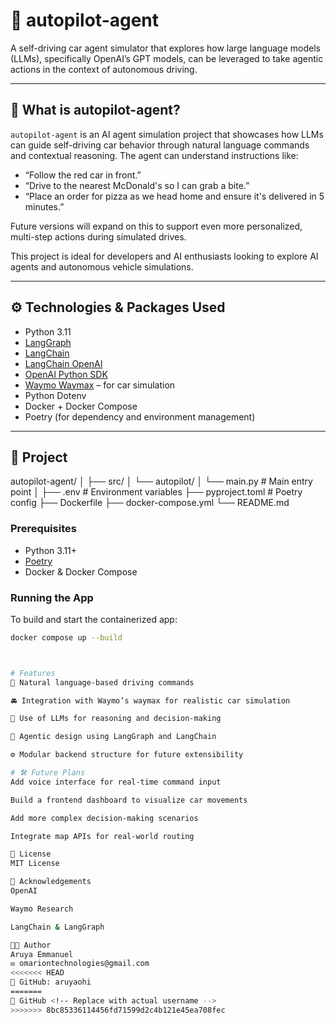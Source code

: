 # 🚗 autopilot-agent

A self-driving car agent simulator that explores how large language models (LLMs), specifically OpenAI’s GPT models, can be leveraged to take agentic actions in the context of autonomous driving.

---

## 🧠 What is autopilot-agent?

`autopilot-agent` is an AI agent simulation project that showcases how LLMs can guide self-driving car behavior through natural language commands and contextual reasoning. The agent can understand instructions like:

- “Follow the red car in front.”
- “Drive to the nearest McDonald's so I can grab a bite.”
- “Place an order for pizza as we head home and ensure it's delivered in 5 minutes.”

Future versions will expand on this to support even more personalized, multi-step actions during simulated drives.

This project is ideal for developers and AI enthusiasts looking to explore AI agents and autonomous vehicle simulations.

---

## ⚙️ Technologies & Packages Used

- Python 3.11
- [LangGraph](https://github.com/langchain-ai/langgraph)
- [LangChain](https://www.langchain.com/)
- [LangChain OpenAI](https://github.com/langchain-ai/langchain/tree/master/libs/langchain-openai)
- [OpenAI Python SDK](https://github.com/openai/openai-python)
- [Waymo Waymax](https://github.com/waymo-research/waymax) – for car simulation
- Python Dotenv
- Docker + Docker Compose
- Poetry (for dependency and environment management)

---

## 📁 Project 

autopilot-agent/
│
├── src/
│ └── autopilot/
│ └── main.py # Main entry point
│
├── .env # Environment variables
├── pyproject.toml # Poetry config
├── Dockerfile
├── docker-compose.yml
└── README.md


### Prerequisites

- Python 3.11+
- [Poetry](https://python-poetry.org/)
- Docker & Docker Compose

### Running the App

To build and start the containerized app:

```bash
docker compose up --build



# Features
🔄 Natural language-based driving commands

🚘 Integration with Waymo’s waymax for realistic car simulation

🧠 Use of LLMs for reasoning and decision-making

🧩 Agentic design using LangGraph and LangChain

⚙️ Modular backend structure for future extensibility

# 🛠️ Future Plans
Add voice interface for real-time command input

Build a frontend dashboard to visualize car movements

Add more complex decision-making scenarios

Integrate map APIs for real-world routing

📜 License
MIT License

🙏 Acknowledgements
OpenAI

Waymo Research

LangChain & LangGraph

🧑‍💻 Author
Aruya Emmanuel
✉️ omariontechnologies@gmail.com
<<<<<<< HEAD
🐙 GitHub: aruyaohi
=======
🐙 GitHub <!-- Replace with actual username -->
>>>>>>> 8bc85336114456fd71599d2c4b121e45ea708fec
